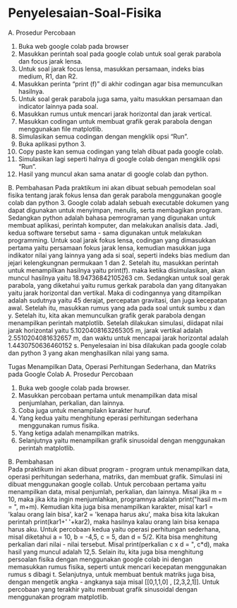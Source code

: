 # Penyelesaian-Soal-Fisika
A. Prosedur Percobaan
1.  Buka web google colab pada browser
2.  Masukkan perintah soal pada google colab untuk soal gerak parabola dan focus jarak lensa.    
3.  Untuk soal jarak focus lensa, masukkan persamaan, indeks bias medium, R1, dan R2.
4.  Masukkan perinta “print (f)”  di akhir codingan agar bisa memunculkan hasilnya.
5.  Untuk soal gerak parabola juga sama, yaitu masukkan persamaan dan indicator lainnya pada soal.
6.  Masukkan rumus untuk mencari jarak horizontal dan jarak vertical.
7.  Masukkan codingan untuk membuat grafik gerak parabola dengan menggunakan file matplotlib.
8.  Simulasikan semua codingan dengan mengklik opsi “Run”.
9.  Buka aplikasi python 3.
10. Copy paste kan semua codingan yang telah dibuat pada google colab.
11. Simulasikan lagi seperti halnya di google colab dengan mengklik opsi “Run”. 
12. Hasil yang muncul akan sama anatar di google colab dan python. 

B. Pembahasan
      Pada praktikum ini akan dibuat sebuah pemodelan soal fisika tentang jarak fokus lensa dan gerak parabola menggunakan google colab dan python 3. Google colab adalah sebuah executable dokumen yang dapat digunakan untuk menyimpan, menulis, serta membagikan program. Sedangkan python adalah bahasa pemrograman yang digunakan untuk membuat aplikasi, perintah komputer, dan melakukan analisis data. Jadi, kedua software tersebut sama - sama digunakan untuk melakukan programming.
       Untuk soal jarak fokus lensa, codingan yang dimasukkan pertama yaitu persamaan fokus jarak lensa, kemudian masukkan juga indikator nilai yang lainnya yang ada si soal, seperti indeks bias medium dan jejari kelengkungnan permukaan 1 dan 2. Setelah itu, masukkan perintah untuk menampilkan hasilnya yaitu print(f). maka ketika disimulasikan, akan muncul hasilnya yaitu 18.94736842105263 cm. Sedangkan untuk soal gerak parabola, yang diketahui yaitu rumus gerkak parabola dan yang ditanyakan yaitu jarak horizontal dan vertikal. Maka di codingannya yang ditampilkan adalah sudutnya yaitu 45 derajat, percepatan gravitasi, dan juga kecepatan awal. Setelah itu, masukkan rumus yang ada pada soal untuk sumbu x dan y. Setelah itu, kita akan memunculkan grafik gerak parabola dengan menampilkan perintah matplotlib. Setelah dilakukan simulasi, diidapat nilai jarak horizontal yaitu 5.1020408163265305 m, jarak vertikal adalah 2.5510204081632657 m, dan waktu untuk mencapai jarak horizontal adalah 1.4430750636460152 s. Penyelesaian ini bisa dilakukan pada google colab dan python 3 yang akan menghasilkan nilai yang sama.
       


Tugas Menampilkan Data, Operasi Perhitungan Sederhana, dan Matriks pada Google Colab
A. Prosedur Percobaan
1. Buka web google colab pada browser.
2. Masukkan percobaan pertama untuk menampilkan data misal penjumlahan, perkalian, dan lainnya.        
3. Coba juga untuk menampilakn karakter huruf. 
4. Yang kedua yaitu menghitung eperasi perhitungan sederhana menggunakan rumus fisika. 
5. Yang ketiga adalah menampilkan matriks.
6. Selanjutnya yaitu menampilkan grafik sinusoidal dengan menggunakan perintah matplotlib.
        
B. Pembahasan        
       Pada praktikum ini akan dibuat program - program untuk menampilkan data, operasi perhitungan sederhana, matriks, dan membuat grafik. Simulasi ini dibuat menggunakan google collab. Untuk percobaan pertama yaitu menampilkan data, misal penjumlah, perkalian, dan lainnya. Misal jika m = 10, maka jika kita ingin menjumlahkan, programnya adalah print("hasil m+m = ", m+m). Kemudian kita juga bisa menampilkan karakter, misal kar1 = 'kalau orang lain bisa', kar2 = 'kenapa harus aku', maka bisa kita lakukan perintah print(kar1+' '+kar2), maka hasilnya kalau orang lain bisa kenapa harus aku.
       Untuk percobaan kedua yaitu operasi perhitungan sederhana, misal diketahui a = 10, b = -4,5, c = 5, dan d = 5/2. Kita bisa menghitung perkalian dari nilai - nilai tersebut. Misal print(perkalian c x d = ", c*d), maka hasil yang muncul adalah 12,5. Selain itu, kita juga bisa menghitung persoalan fisika dengan menggunakan google colab ini dengan memasukkan rumus fisika, seperti untuk mencari kecepatan menggunakan rumus s dibagi t. Selanjutnya, untuk membuat bentuk matriks juga bisa, dengan mengetik angka - angkanya saja misal [[0,1,1,0] , [2,3,2,1]]. Untuk percobaan yang terakhir yaitu membuat grafik sinusoidal dengan menggunakan program matplotlib.
       


